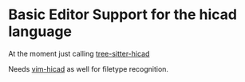 # Basic Editor Support for the hicad language

At the moment just calling [tree-sitter-hicad](https://github.com/petrisch/tree-sitter-hicad)

Needs [vim-hicad](https://github.com/petrisch/vim-hicad) as well for filetype recognition.
